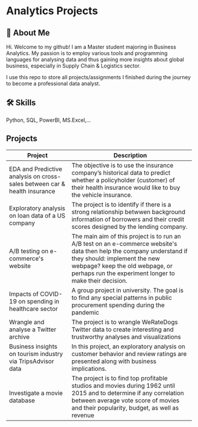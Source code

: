 
# Analytics Projects

## 🚀 About Me
Hi. Welcome to my github! I am a Master student majoring in Business Analytics. My passion is to employ various tools and programming languages for analysing data and thus gaining more insights about global business, especially in Supply Chain & Logistics sector. 

I use this repo to store all projects/assignments I finished during the journey to become a professional data analyst.

## 🛠 Skills
Python, SQL, PowerBI, MS.Excel,...

## Projects

| Project             | Description                                                      
| ----------------- | ------------------------------------------------------------------ |
| EDA and Predictive analysis on cross-sales between car & health insurance |The objective is to use the insurance company’s historical data to predict whether a policyholder (customer) of their health insurance would like to buy the vehicle insurance.|
| Exploratory analysis on loan data of a US company |The project is to identify if there is a strong relationship betwwen background information of borrowers and their credit scores designed by the lending company.|
| A/B testing on e-commerce's website|The main aim of this project is to run an A/B test on an e-commerce website's data then help the company understand if they should: implement the new webpage? keep the old webpage, or perhaps run the experiment longer to make their decision.|
| Impacts of COVID-19 on spending in healthcare sector|A group project in university. The goal is to find any special patterns in public procurement spending during the pandemic|
| Wrangle and analyse a Twitter archive|The project is to wrangle WeRateDogs Twitter data to create interesting and trustworthy analyses and visualizations |
| Business insights on tourism industry via TripsAdvisor data| In this project, an exploratory analysis on customer behavior and review ratings are presented along with business implications.|
| Investigate a movie database|The project is to find top profitable studios and movies during 1962 until 2015 and to determine if any correlation between average vote score of movies and their popularity,  budget, as well as revenue|

